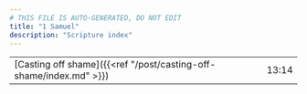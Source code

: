 ```yaml
---
# THIS FILE IS AUTO-GENERATED, DO NOT EDIT
title: "1 Samuel"
description: "Scripture index"
---
```


| | |
| --- | --- |
| [Casting off shame]({{<ref "/post/casting-off-shame/index.md" >}}) | 13:14 |
